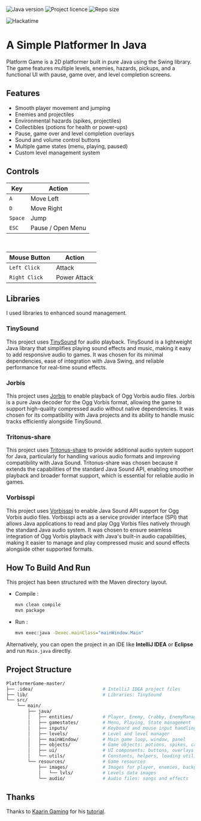 ![Java version](https://img.shields.io/badge/Java-^23.0.2-orange?style=for-the-badge)
![Project licence](https://img.shields.io/github/license/NamelessProj/PlatformerGame?style=for-the-badge)
![Repo size](https://img.shields.io/github/repo-size/NamelessProj/PlatformerGame?style=for-the-badge)

![Hackatime](https://hackatime-badge.hackclub.com/U091MLPEJ3D/PlatformerGame?style=for-the-badge&logo=hackclub&logoColor=white)

# A Simple Platformer In Java
Platform Game is a 2D platformer built in pure Java using the Swing library.
The game features multiple levels, enemies, hazards, pickups, and a functional UI with pause, game over, and level completion screens.

## Features
- Smooth player movement and jumping
- Enemies and projectiles
- Environmental hazards (spikes, projectiles)
- Collectibles (potions for health or power-ups)
- Pause, game over and level completion overlays
- Sound and volume control buttons
- Multiple game states (menu, playing, paused)
- Custom level management system

## Controls
| __Key__ | __Action__        |
|---------|-------------------|
| `A`     | Move Left         |
| `D`     | Move Right        |
| `Space` | Jump              |
| `ESC`   | Pause / Open Menu |

</br>

| __Mouse Button__ | __Action__        |
|------------------|-------------------|
| `Left Click`     | Attack            |
| `Right Click`    | Power Attack      |

## Libraries
I used libraries to enhanced sound management.

### TinySound
This project uses [TinySound](https://github.com/finnkuusisto/TinySound) for audio playback. TinySound is a lightweight Java library that simplifies playing sound effects and music, making it easy to add responsive audio to games. It was chosen for its minimal dependencies, ease of integration with Java Swing, and reliable performance for real-time sound effects.

### Jorbis
This project uses [Jorbis](https://github.com/ymnk/jorbis) to enable playback of Ogg Vorbis audio files. Jorbis is a pure Java decoder for the Ogg Vorbis format, allowing the game to support high-quality compressed audio without native dependencies. It was chosen for its compatibility with Java projects and its ability to handle music tracks efficiently alongside TinySound.

### Tritonus-share
This project uses [Tritonus-share](http://www.tritonus.org/) to provide additional audio system support for Java, particularly for handling various audio formats and improving compatibility with Java Sound. Tritonus-share was chosen because it extends the capabilities of the standard Java Sound API, enabling smoother playback and broader format support, which is essential for reliable audio in games.

### Vorbisspi
This project uses [Vorbisspi](https://github.com/irgsmirx/vorbisspi) to enable Java Sound API support for Ogg Vorbis audio files. Vorbisspi acts as a service provider interface (SPI) that allows Java applications to read and play Ogg Vorbis files natively through the standard Java audio system. It was chosen to ensure seamless integration of Ogg Vorbis playback with Java's built-in audio capabilities, making it easier to manage and play compressed music and sound effects alongside other supported formats.

## How To Build And Run
This project has been structured with the Maven directory layout.

- Compile :
    ```bash
    mvn clean compile
    mvn package
    ```
- Run :
    ```bash
    mvn exec:java -Dexec.mainClass="mainWindow.Main"
    ```
Alternatively, you can open the project in an IDE like __IntelliJ IDEA__ or __Eclipse__ and run `Main.java` directly.

## Project Structure
```bash
PlatformerGame-master/
├── .idea/                          # IntelliJ IDEA project files
├── lib/                            # Libraries: TinySound
└── src/
    └── main/
        ├── java/
        │   ├── entities/           # Player, Enemy, Crabby, EnemyManager, etc.
        │   ├── gamestates/         # Menu, Playing, State management
        │   ├── inputs/             # Keyboard and mouse input handling
        │   ├── levels/             # Level and level manager
        │   ├── mainWindow/         # Main game loop, window, panel
        │   ├── objects/            # Game objects: potions, spikes, cannons, etc.
        │   ├── ui/                 # UI components: buttons, overlays
        │   └── utils/              # Constants, helpers, loading utilities
        └── resources/              # Game resources
            ├── images/             # Images for player, enemies, backgrounds, etc.
            │   └── lvls/           # Levels data images
            └── audio/              # Audio files: songs and effects
```

## Thanks
Thanks to [Kaarin Gaming](https://github.com/KaarinGaming) for his [tutorial](https://www.youtube.com/watch?v=6_N8QZ47toY&list=PL4rzdwizLaxYmltJQRjq18a9gsSyEQQ-0).